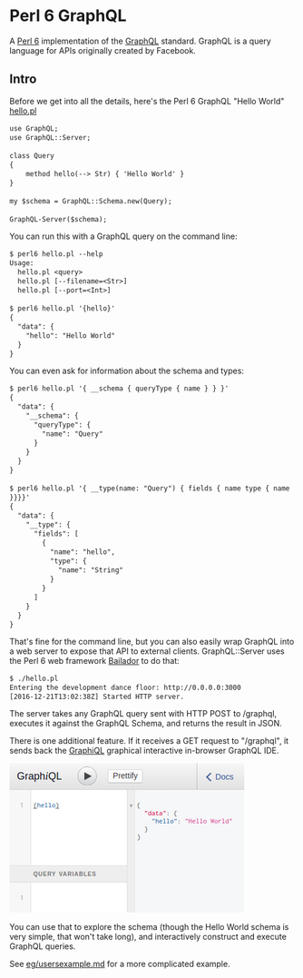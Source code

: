Perl 6 GraphQL
==============

A [Perl 6](https://perl6.org/) implementation of the
[GraphQL](http://graphql.org/) standard.  GraphQL is a query language
for APIs originally created by Facebook.

## Intro

Before we get into all the details, here's the Perl 6 GraphQL "Hello World"
[hello.pl](https://github.com/golpa/Perl6-GraphQL/blob/master/eg/hello.pl)


```
use GraphQL;
use GraphQL::Server;

class Query
{
    method hello(--> Str) { 'Hello World' }
}

my $schema = GraphQL::Schema.new(Query);

GraphQL-Server($schema);

```

You can run this with a GraphQL query on the command line:
```
$ perl6 hello.pl --help
Usage:
  hello.pl <query> 
  hello.pl [--filename=<Str>] 
  hello.pl [--port=<Int>] 

$ perl6 hello.pl '{hello}'
{
  "data": {
    "hello": "Hello World"
  }
}
```

You can even ask for information about the schema and types:
```
$ perl6 hello.pl '{ __schema { queryType { name } } }'
{
  "data": {
    "__schema": {
      "queryType": {
        "name": "Query"
      }
    }
  }
}

$ perl6 hello.pl '{ __type(name: "Query") { fields { name type { name }}}}'
{
  "data": {
    "__type": {
      "fields": [
        {
          "name": "hello",
          "type": {
            "name": "String"
          }
        }
      ]
    }
  }
}
```

That's fine for the command line, but you can also easily wrap GraphQL
into a web server to expose that API to external clients.  GraphQL::Server
uses the Perl 6 web framework
[Bailador](https://github.com/ufobat/Bailador) to do that:

```
$ ./hello.pl
Entering the development dance floor: http://0.0.0.0:3000
[2016-12-21T13:02:38Z] Started HTTP server.

```

The server takes any GraphQL query sent with HTTP POST to /graphql,
executes it against the GraphQL Schema, and returns the result in
JSON.

There is one additional feature.  If it receives a GET request to
"/graphql", it sends back the
[GraphiQL](https://github.com/graphql/graphiql) graphical interactive
in-browser GraphQL IDE.

![](eg/hello-graphiql.png)

You can use that to explore the schema (though the Hello World schema
is very simple, that won't take long), and interactively construct and
execute GraphQL queries.

See [eg/usersexample.md](https://github.com/golpa/Perl6-GraphQL/blob/master/eg/usersexample.md) for a more complicated example.
